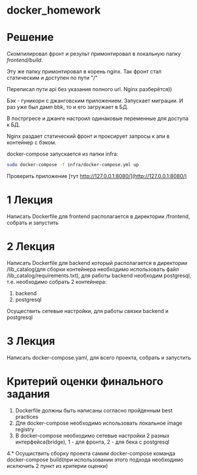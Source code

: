 # docker_homework

# Решение
Скомпилировал фронт и результ примонтировал в локальную папку *frontend/build*.

Эту же папку примонтировал в корень nginx. Так фронт стал статическим и доступен по пути "/"

Переписал пути api без указания полного url. Nginx разберётся))

Бэк - гуникорн с джанговским приложением. Запускает миграции. И раз уже был дамп bbk, то и его загружает в БД.

В постргресе и джанге настроил одинаковые переменные для доступа к БД.

Nginx раздает статический фронт и проксирует запросы к апи в контейнер с бэком.

docker-compose запускается из папки infra:
```bash
sudo docker-compose -f infra/docker-compose.yml up
```

Проверить приложение [тут http://127.0.0.1:8080/](http://127.0.0.1:8080/)



# 1 Лекция
Написать Dockerfile для frontend располагается в директории /frontend, собрать и запустить
# 2 Лекция
Написать Dockerfile для backend который располагается в директории /lib_catalog(для сборки контейнера необходимо использовать файл /lib_catalog/requirements.txt), для работы backend необходим postgresql, т.е. необходимо собрать 2 контейнера:
1. backend
2. postgresql

Осуществить сетевые настройки, для работы связки backend и postgresql
# 3 Лекция
Написать docker-compose.yaml, для всего проекта, собрать и запустить

# Критерий оценки финального задания
1. Dockerfile должны быть написаны согласно пройденным best practices
2. Для docker-compose необходимо использовать локальное image registry
3. В docker-compose необходимо сетевые настройки 2 разных интерфейса(bridge), 1 - для фронта, 2 - для бека с postgresql

4.* Осущиствить сборку проекта самим docker-compose команда docker-compose build(при использовании этого подхода необходимо исключить 2 пункт из критерии оценки)